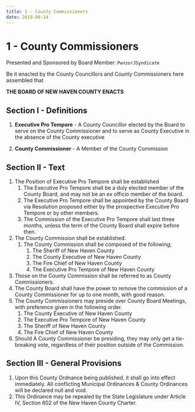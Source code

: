 ```yaml
---
title: 1 - County Commissioners
date: 2019-09-14
---
```

# 1 - County Commissioners

Presented and Sponsored by Board Member: `PwnzorJSyndicate`

Be it enacted by the County Councillors and County Commissioners here assembled that 

__**THE BOARD OF NEW HAVEN COUNTY ENACTS**__

<div class="list-county" markdown="1">

## Section I - Definitions

1. **Executive Pro Tempore** - A County Councillor elected by the Board to serve on the County Commissioner and to serve as County Executive in the absence of the County executive

2. **County Commissioner** - A Member of the County Commission

## Section II - Text

1. The Position of Executive Pro Tempore shall be established
    1. The Executive Pro Tempore shall be a duly elected member of the County Board, and may not be an ex officio member of the board.
    2. The Executive Pro Tempore shall be appointed by the County Board via Resolution proposed either by the prospective Executive Pro Tempore or by other members.
    3. The Commission of the Executive Pro Tempore shall last three months, unless the term of the County Board shall expire before then.
2. The County Commission shall be established.
    1. The County Commission shall be composed of the following;
        1. The Sheriff of New Haven County
        2. The County Executive of New Haven County
        3. The Fire Chief of New Haven County
        4. The Executive Pro Tempore of New Haven County
3. Those on the County Commission shall be referred to as County Commissioners.
4. The County Board shall have the power to remove the commission of a County Commissioner for up to one month, with good reason.
5. The County Commissioners may preside over County Board Meetings, with preference given in the following order.
    1. The County Executive of New Haven County
    2. The Executive Pro Tempore of New Haven County
    3. The Sheriff of New Haven County
    4. The Fire Chief of New Haven County
6. Should A County Commissioner be presiding, they may only get a tie-breaking vote, regardless of their position outside of the Commission.

## Section III - General Provisions

1. Upon this County Ordnance being published, it shall go into effect immediately. All conflicting Municipal Ordinances & County Ordinances will be declared null and void.
2. This Ordinance may be repealed by the State Legislature under Article IV, Section 602 of the New Haven County Charter.

</div>
